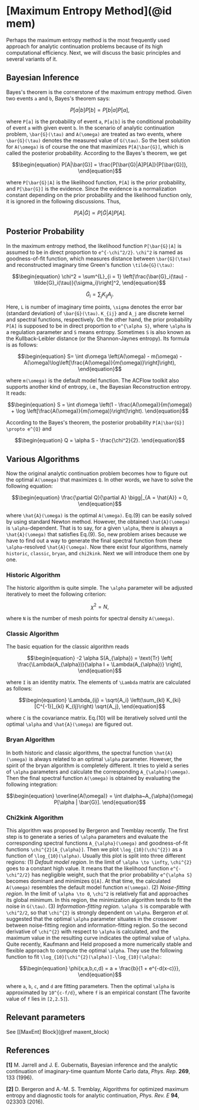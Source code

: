 # [Maximum Entropy Method](@id mem)

Perhaps the maximum entropy method is the most frequently used approach for analytic continuation problems because of its high computational efficiency. Next, we will discuss the basic principles and several variants of it.

## Bayesian Inference

Bayes's theorem is the cornerstone of the maximum entropy method. Given two events ``a`` and ``b``, Bayes's theorem says:
```math
\begin{equation}
P[a|b]P[b] = P[b|a]P[a],
\end{equation}
```
where ``P[a]`` is the probability of event ``a``, ``P[a|b]`` is the conditional probability of event ``a`` with given event ``b``. In the scenario of analytic continuation problem, ``\bar{G}(\tau)`` and ``A(\omega)`` are treated as two events, where ``\bar{G}(\tau)`` denotes the measured value of ``G(\tau)``. So the best solution for ``A(\omega)`` is of course the one that maximizes ``P[A|\bar{G}]``, which is called the posterior probability. According to the Bayes's theorem, we get
```math
\begin{equation}
P[A|\bar{G}] = \frac{P[\bar{G}|A]P[A]}{P[\bar{G}]},
\end{equation}
```
where ``P[\bar{G}|A]`` is the likelihood function, ``P[A]`` is the prior probability, and ``P[\bar{G}]`` is the evidence. Since the evidence is a normalization constant depending on the prior probability and the likelihood function only, it is ignored in the following discussions. Thus,
```math
\begin{equation}
P[A|\bar{G}] \propto P[\bar{G}|A]P[A].
\end{equation}
```

## Posterior Probability

In the maximum entropy method, the likelihood function ``P[\bar{G}|A]`` is assumed to be in direct proportion to ``e^{-\chi^2/2}``. ``\chi^2`` is named as goodness-of-fit function, which measures distance between ``\bar{G}(\tau)`` and reconstructed imaginary time Green's function ``\tilde{G}(\tau)``:
```math
\begin{equation}
\chi^2 = \sum^{L}_{i = 1} \left[\frac{\bar{G}_i(\tau) - \tilde{G}_i(\tau)}{\sigma_i}\right]^2,
\end{equation}
```
```math
\begin{equation}
\tilde{G}_i = \sum_j K_{ij} A_j.
\end{equation}
```
Here, ``L`` is number of imaginary time points, ``\sigma`` denotes the error bar (standard deviation) of ``\bar{G}(\tau)``. ``K_{ij}`` and ``A_j`` are discrete kernel and spectral functions, respectively. On the other hand, the prior probability ``P[A]`` is supposed to be in direct proportion to ``e^{\alpha S}``, where ``\alpha`` is a regulation parameter and ``S`` means entropy. Sometimes ``S`` is also known as the Kullback-Leibler distance (or the Shannon-Jaynes entropy). Its formula is as follows:
```math
\begin{equation}
S= \int d\omega \left(A(\omega) - m(\omega) - A(\omega)\log\left[\frac{A(\omega)}{m(\omega)}\right]\right),
\end{equation}
```
where ``m(\omega)`` is the default model function. The ACFlow toolkit also supports another kind of entropy, i.e., the Bayesian Reconstruction entropy. It reads:
```math
\begin{equation}
S = \int d\omega \left(1 - \frac{A(\omega)}{m(\omega)} + \log \left[\frac{A(\omega)}{m(\omega)}\right]\right).
\end{equation}
```

According to the Bayes's theorem, the posterior probability ``P[A|\bar{G}] \propto e^{Q}`` and
```math
\begin{equation}
Q = \alpha S - \frac{\chi^2}{2}.
\end{equation}
```

## Various Algorithms

Now the original analytic continuation problem becomes how to figure out the optimal ``A(\omega)`` that maximizes ``Q``. In other words, we have to solve the following equation:
```math
\begin{equation}
\frac{\partial Q}{\partial A} \bigg|_{A = \hat{A}} = 0,
\end{equation}
```
where ``\hat{A}(\omega)`` is the optimal ``A(\omega)``. Eq.(9) can be easily solved by using standard Newton method. However, the obtained ``\hat{A}(\omega)`` is ``\alpha``-dependent. That is to say, for a given ``\alpha``, there is always a ``\hat{A}(\omega)`` that satisfies Eq.(9). So, new problem arises because we have to find out a way to generate the final spectral function from these ``\alpha``-resolved ``\hat{A}(\omega)``. Now there exist four algorithms, namely `historic`, `classic`, `bryan`, and `chi2kink`. Next we will introduce them one by one.

### Historic Algorithm

The historic algorithm is quite simple. The ``\alpha`` parameter will be adjusted iteratively to meet the following criterion:
```math
\begin{equation}
\chi^2 = N,
\end{equation}
```
where ``N`` is the number of mesh points for spectral density ``A(\omega)``.

### Classic Algorithm

The basic equation for the classic algorithm reads
```math
\begin{equation}
-2 \alpha S(A_{\alpha}) = \text{Tr}
\left[
\frac{\Lambda(A_{\alpha})}{\alpha I + \Lambda(A_{\alpha})}
\right],
\end{equation}
```
where ``I`` is an identity matrix. The elements of ``\Lambda`` matrix are calculated as follows:
```math
\begin{equation}
\Lambda_{ij} = \sqrt{A_i} \left(\sum_{kl} K_{ki} [C^{-1}]_{kl} K_{lj}\right) \sqrt{A_j},
\end{equation}
```
where ``C`` is the covariance matrix. Eq.(10) will be iteratively solved until the optimal ``\alpha`` and ``\hat{A}(\omega)`` are figured out.

### Bryan Algorithm

In both historic and classic algorithms, the spectral function ``\hat{A}(\omega)`` is always related to an optimal ``\alpha`` parameter. However, the spirit of the bryan algorithm is completely different. It tries to yield a series of ``\alpha`` parameters and calculate the corresponding ``A_{\alpha}(\omega)``. Then the final spectral function ``A(\omega)`` is obtained by evaluating the following integration:
```math
\begin{equation}
\overline{A(\omega)} = \int d\alpha~A_{\alpha}(\omega) P[\alpha | \bar{G}].
\end{equation}
```

### Chi2kink Algorithm

This algorithm was proposed by Bergeron and Tremblay recently. The first step is to generate a series of ``\alpha`` parameters and evaluate the corresponding spectral functions ``A_{\alpha}(\omega)`` and goodness-of-fit functions ``\chi^{2}[A_{\alpha}]``. Then we plot ``\log_{10}(\chi^{2})`` as a function of ``\log_{10}(\alpha)``. Usually this plot is split into three different regions: (1) *Default model region*. In the limit of ``\alpha \to \infty``, ``\chi^{2}`` goes to a constant high value. It means that the likelihood function ``e^{-\chi^2/2}`` has negligible weight, such that the prior probability ``e^{\alpha S}`` becomes dominant and minimizes ``Q[A]``. At that time, the calculated ``A(\omega)`` resembles the default model function ``m(\omega)``. (2) *Noise-fitting region*. In the limit of ``\alpha \to 0``, ``\chi^2`` is relatively flat and approaches its global minimum. In this region, the minimization algorithm tends to fit the noise in ``G(\tau)``. (3) *Information-fitting region*. ``\alpha S`` is comparable with ``\chi^2/2``, so that ``\chi^{2}`` is strongly dependent on ``\alpha``. Bergeron *et al.* suggested that the optimal ``\alpha`` parameter situates in the crossover between noise-fitting region and information-fitting region. So the second derivative of ``\chi^{2}`` with respect to ``\alpha`` is calculated, and the maximum value in the resulting curve indicates the optimal value of ``\alpha``. Quite recently, Kaufmann and Held proposed a more numerically stable and flexible approach to compute the optimal ``\alpha``. They use the following function to fit ``\log_{10}[\chi^{2}(\alpha)]-\log_{10}(\alpha)``:
```math
\begin{equation}
\phi(x;a,b,c,d) = a + \frac{b}{1 + e^{-d(x-c)}},
\end{equation}
```
where ``a``, ``b``, ``c``, and ``d`` are fitting parameters. Then the optimal ``\alpha`` is approximated by ``10^{c-f/d}``, where ``f`` is an empirical constant (The favorite value of ``f`` lies in ``[2,2.5]``).

## Relevant parameters

See [[MaxEnt] Block](@ref maxent_block)

## References

**[1]** M. Jarrell and J. E. Gubernatis, Bayesian inference and the analytic continuation of imaginary-time quantum Monte Carlo data, *Phys. Rep.* **269**, 133 (1996).

**[2]** D. Bergeron and A.-M. S. Tremblay, Algorithms for optimized maximum entropy and diagnostic tools for analytic continuation, *Phys. Rev. E* **94**, 023303 (2016).
